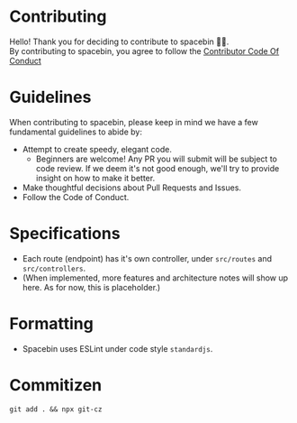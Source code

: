 # Contributing

Hello! Thank you for deciding to contribute to spacebin 🚀🌌.     
By contributing to spacebin, you agree to follow the [Contributor Code Of Conduct](https://github.com/spacebin-for-astronauts/.github/blob/master/CODE_OF_CONDUCT.md)

# Guidelines
When contributing to spacebin, please keep in mind we have a few fundamental guidelines to abide by:
- Attempt to create speedy, elegant code.
  - Beginners are welcome! Any PR you will submit will be subject to code review. If we deem it's not good enough, we'll try to provide insight on how to make it better.
- Make thoughtful decisions about Pull Requests and Issues.
- Follow the Code of Conduct.

# Specifications
- Each route (endpoint) has it's own controller, under `src/routes` and `src/controllers`.
- (When implemented, more features and architecture notes will show up here. As for now, this is placeholder.)

# Formatting
- Spacebin uses ESLint under code style `standardjs`.

# Commitizen
```git add . && npx git-cz```
